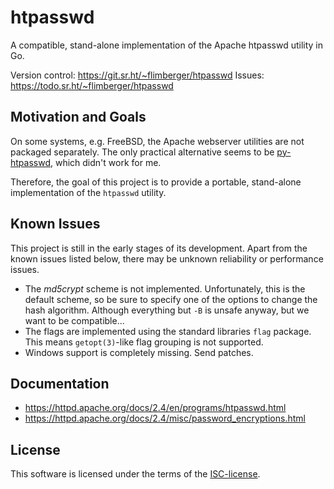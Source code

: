 # htpasswd

A compatible, stand-alone implementation of the Apache htpasswd utility in Go.

Version control: https://git.sr.ht/~flimberger/htpasswd
Issues: https://todo.sr.ht/~flimberger/htpasswd

## Motivation and Goals

On some systems,
e.g. FreeBSD,
the Apache webserver utilities are not packaged separately.
The only practical alternative seems to be
[py-htpasswd](http://trac.edgewall.org/browser/trunk/contrib/htpasswd.py),
which didn't work for me.

Therefore,
the goal of this project is to provide a portable, stand-alone implementation of
the `htpasswd` utility.

## Known Issues

This project is still in the early stages of its development.
Apart from the known issues listed below,
there may be unknown reliability or performance issues.

- The *md5crypt* scheme is not implemented.
  Unfortunately,
  this is the default scheme,
  so be sure to specify one of the options to change the hash algorithm.
  Although everything but `-B` is unsafe anyway,
  but we want to be compatible...
- The flags are implemented using the standard libraries `flag` package.
  This means `getopt(3)`-like flag grouping is not supported.
- Windows support is completely missing.
  Send patches.

## Documentation

- https://httpd.apache.org/docs/2.4/en/programs/htpasswd.html
- https://httpd.apache.org/docs/2.4/misc/password_encryptions.html

## License

This software is licensed under the terms of the
[ISC-license](https://opensource.org/licenses/ISC).
